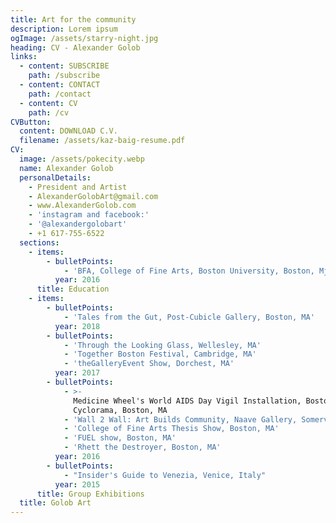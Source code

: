 ```yaml
---
title: Art for the community
description: Lorem ipsum
ogImage: /assets/starry-night.jpg
heading: CV - Alexander Golob
links:
  - content: SUBSCRIBE
    path: /subscribe
  - content: CONTACT
    path: /contact
  - content: CV
    path: /cv
CVButton:
  content: DOWNLOAD C.V.
  filename: /assets/kaz-baig-resume.pdf
CV:
  image: /assets/pokecity.webp
  name: Alexander Golob
  personalDetails:
    - President and Artist
    - AlexanderGolobArt@gmail.com
    - www.AlexanderGolob.com
    - 'instagram and facebook:'
    - '@alexandergolobart'
    - +1 617-755-6522
  sections:
    - items:
        - bulletPoints:
            - 'BFA, College of Fine Arts, Boston University, Boston, MjA'
          year: 2016
      title: Education
    - items:
        - bulletPoints:
            - 'Tales from the Gut, Post-Cubicle Gallery, Boston, MA'
          year: 2018
        - bulletPoints:
            - 'Through the Looking Glass, Wellesley, MA'
            - 'Together Boston Festival, Cambridge, MA'
            - 'theGalleryEvent Show, Dorchest, MA'
          year: 2017
        - bulletPoints:
            - >-
              Medicine Wheel's World AIDS Day Vigil Installation, Boston
              Cyclorama, Boston, MA
            - 'Wall 2 Wall: Art Builds Community, Naave Gallery, Somerville, MA'
            - 'College of Fine Arts Thesis Show, Boston, MA'
            - 'FUEL show, Boston, MA'
            - 'Rhett the Destroyer, Boston, MA'
          year: 2016
        - bulletPoints:
            - "Insider's Guide to Venezia, Venice, Italy"
          year: 2015
      title: Group Exhibitions
  title: Golob Art
---
```

